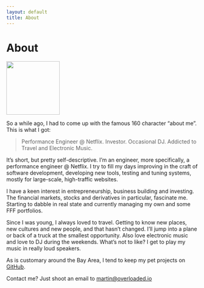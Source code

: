 ```yaml
---
layout: default
title: About
---
```


# About

<img alt src="http://www.gravatar.com/avatar/13a1278641724c45dd69b15077c7b7a1.png?s=140" class="avatar" width="140">

So a while ago, I had to come up with the famous 160 character “about me”. This is what I got:

> Performance Engineer @ Netflix. Investor. Occasional DJ. Addicted to Travel and Electronic Music.

It’s short, but pretty self-descriptive. I’m an engineer, more specifically, a performance engineer @ Netflix. I try to fill my days improving in the craft of software development, developing new tools, testing and tuning systems, mostly for large-scale, high-traffic  websites.

I have a keen interest in entrepreneurship, business building and investing. The financial markets, stocks and derivatives in particular, fascinate me. Starting to dabble in real state and currently managing my own and some FFF portfolios.

Since I was young, I always loved to travel. Getting to know new places, new cultures and new people, and that hasn’t changed. I’ll jump into a plane or back of a truck at the smallest opportunity. Also love electronic music and love to DJ during the weekends. What’s not to like? I get to play my music in really loud speakers.

As is customary around the Bay Area, I tend to keep my pet projects on [GitHub](https://github.com/spiermar).

Contact me? Just shoot an email to [martin@overloaded.io](mailto:martin@overloaded.io)